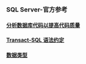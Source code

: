 ### SQL Server-官方参考

#### [分析数据库代码以提高代码质量](https://docs.microsoft.com/zh-cn/previous-versions/visualstudio/visual-studio-2010/dd172133(v=vs.100))





#### [Transact-SQL 语法约定](https://docs.microsoft.com/zh-cn/sql/t-sql/language-elements/transact-sql-syntax-conventions-transact-sql?view=sql-server-ver15)





#### [数据类型](https://docs.microsoft.com/zh-cn/sql/t-sql/data-types/numeric-types?view=sql-server-ver15)


